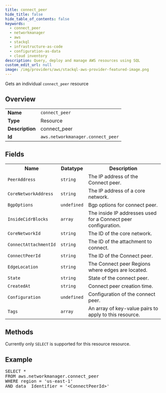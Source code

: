 ```yaml
---
title: connect_peer
hide_title: false
hide_table_of_contents: false
keywords:
  - connect_peer
  - networkmanager
  - aws
  - stackql
  - infrastructure-as-code
  - configuration-as-data
  - cloud inventory
description: Query, deploy and manage AWS resources using SQL
custom_edit_url: null
image: /img/providers/aws/stackql-aws-provider-featured-image.png
---
```

Gets an individual <code>connect_peer</code> resource

## Overview
<table><tbody>
<tr><td><b>Name</b></td><td><code>connect_peer</code></td></tr>
<tr><td><b>Type</b></td><td>Resource</td></tr>
<tr><td><b>Description</b></td><td>connect_peer</td></tr>
<tr><td><b>Id</b></td><td><code>aws.networkmanager.connect_peer</code></td></tr>
</tbody></table>

## Fields
<table><tbody>
<tr><th>Name</th><th>Datatype</th><th>Description</th></tr>
<tr><td><code>PeerAddress</code></td><td><code>string</code></td><td>The IP address of the Connect peer.</td></tr>
<tr><td><code>CoreNetworkAddress</code></td><td><code>string</code></td><td>The IP address of a core network.</td></tr>
<tr><td><code>BgpOptions</code></td><td><code>undefined</code></td><td>Bgp options for connect peer.</td></tr>
<tr><td><code>InsideCidrBlocks</code></td><td><code>array</code></td><td>The inside IP addresses used for a Connect peer configuration.</td></tr>
<tr><td><code>CoreNetworkId</code></td><td><code>string</code></td><td>The ID of the core network.</td></tr>
<tr><td><code>ConnectAttachmentId</code></td><td><code>string</code></td><td>The ID of the attachment to connect.</td></tr>
<tr><td><code>ConnectPeerId</code></td><td><code>string</code></td><td>The ID of the Connect peer.</td></tr>
<tr><td><code>EdgeLocation</code></td><td><code>string</code></td><td>The Connect peer Regions where edges are located.</td></tr>
<tr><td><code>State</code></td><td><code>string</code></td><td>State of the connect peer.</td></tr>
<tr><td><code>CreatedAt</code></td><td><code>string</code></td><td>Connect peer creation time.</td></tr>
<tr><td><code>Configuration</code></td><td><code>undefined</code></td><td>Configuration of the connect peer.</td></tr>
<tr><td><code>Tags</code></td><td><code>array</code></td><td>An array of key-value pairs to apply to this resource.</td></tr>

</tbody></table>

## Methods
Currently only <code>SELECT</code> is supported for this resource resource.

## Example
<pre>
SELECT *<br/>FROM aws.networkmanager.connect_peer<br/>WHERE region = 'us-east-1'<br/>AND data__Identifier = '&lt;ConnectPeerId&gt;'
</pre>
